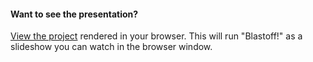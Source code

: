 #### Want to see the presentation?

[View the project](https://html-preview.github.io/?url=https://github.com/kittrellbj/blastoff/blob/main/blastoff.html) rendered in your browser. This will run "Blastoff!" as a slideshow you can watch in the browser window.
